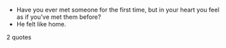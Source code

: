  - Have you ever met someone for the first time, but in your heart you feel as if you’ve met them before?
 - He felt like home.

2 quotes